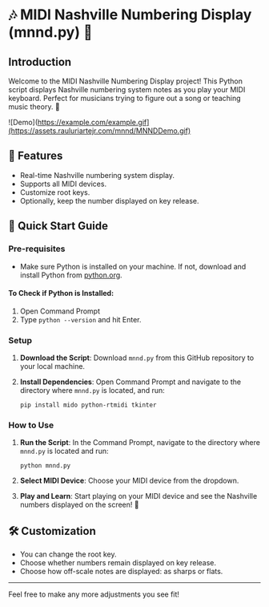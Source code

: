 # 🎶 MIDI Nashville Numbering Display (mnnd.py) 🎹

## Introduction

Welcome to the MIDI Nashville Numbering Display project! This Python script displays Nashville numbering system notes as you play your MIDI keyboard. Perfect for musicians trying to figure out a song or teaching music theory. 🎼

![Demo](https://example.com/example.gif](https://assets.rauluriartejr.com/mnnd/MNNDDemo.gif)

## 🌟 Features

- Real-time Nashville numbering system display.
- Supports all MIDI devices.
- Customize root keys.
- Optionally, keep the number displayed on key release.

## 🚀 Quick Start Guide

### Pre-requisites

- Make sure Python is installed on your machine. If not, download and install Python from [python.org](https://www.python.org/downloads/).

#### To Check if Python is Installed:

1. Open Command Prompt
2. Type `python --version` and hit Enter.

### Setup

1. **Download the Script**: Download `mnnd.py` from this GitHub repository to your local machine.

2. **Install Dependencies**: Open Command Prompt and navigate to the directory where `mnnd.py` is located, and run:
   ```
   pip install mido python-rtmidi tkinter
   ```

### How to Use

1. **Run the Script**: In the Command Prompt, navigate to the directory where `mnnd.py` is located and run:

   ```
   python mnnd.py
   ```

2. **Select MIDI Device**: Choose your MIDI device from the dropdown.

3. **Play and Learn**: Start playing on your MIDI device and see the Nashville numbers displayed on the screen! 🎵

## 🛠 Customization

- You can change the root key.
- Choose whether numbers remain displayed on key release.
- Choose how off-scale notes are displayed: as sharps or flats.

---

Feel free to make any more adjustments you see fit!
